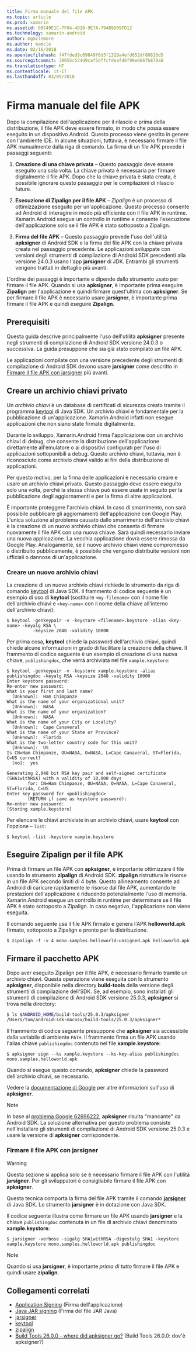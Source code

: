 ```yaml
---
title: Firma manuale del file APK
ms.topic: article
ms.prod: xamarin
ms.assetid: 08549E1C-7F04-4D20-9E7A-794B9D09FD12
ms.technology: xamarin-android
author: mgmclemore
ms.author: mamcle
ms.date: 02/16/2018
ms.openlocfilehash: f47fded9c09849f6d5f1329a4efd652df80816d5
ms.sourcegitcommit: 30055c534d9caf5dffcfdeafd6f08e666fb870a8
ms.translationtype: HT
ms.contentlocale: it-IT
ms.lasthandoff: 03/09/2018
---
```

# <a name="manually-signing-the-apk"></a>Firma manuale del file APK


Dopo la compilazione dell'applicazione per il rilascio e prima della distribuzione, il file APK deve essere firmato, in modo che possa essere eseguito in un dispositivo Android. Questo processo viene gestito in genere con l'ambiente IDE. In alcune situazioni, tuttavia, è necessario firmare il file APK manualmente dalla riga di comando. La firma di un file APK prevede i passaggi seguenti:

1.   **Creazione di una chiave privata** &ndash; Questo passaggio deve essere eseguito una sola volta. La chiave privata è necessaria per firmare digitalmente il file APK.
    Dopo che la chiave privata è stata creata, è possibile ignorare questo passaggio per le compilazioni di rilascio future.

2.   **Esecuzione di Zipalign per il file APK**  &ndash; *Zipalign* è un processo di ottimizzazione eseguito per un'applicazione. Questo processo consente ad Android di interagire in modo più efficiente con il file APK in runtime. Xamarin.Android esegue un controllo in runtime e consente l'esecuzione dell'applicazione solo se il file APK è stato sottoposto a Zipalign.

3.  **Firma del file APK** &ndash; Questo passaggio prevede l'uso dell'utilità **apksigner** di Android SDK e la firma del file APK con la chiave privata creata nel passaggio precedente. Le applicazioni sviluppate con versioni degli strumenti di compilazione di Android SDK precedenti alla versione 24.0.3 usano l'app **jarsigner** di JDK. Entrambi gli strumenti vengono trattati in dettaglio più avanti. 

L'ordine dei passaggi è importante e dipende dallo strumento usato per firmare il file APK. Quando si usa **apksigner**, è importante prima eseguire **Zipalign** per l'applicazione e quindi firmare quest'ultima con **apksigner**.  Se per firmare il file APK è necessario usare **jarsigner**, è importante prima firmare il file APK e quindi eseguire **Zipalign**. 



## <a name="prerequisites"></a>Prerequisiti

Questa guida descrive principalmente l'uso dell'utilità **apksigner** presente negli strumenti di compilazione di Android SDK versione 24.0.3 o successiva. La guida presuppone che sia già stato compilato un file APK.

Le applicazioni compilate con una versione precedente degli strumenti di compilazione di Android SDK devono usare **jarsigner** come descritto in [Firmare il file APK con jarsigner](#Sign_the_APK_with_jarsigner) più avanti.



## <a name="create-a-private-keystore"></a>Creare un archivio chiavi privato

Un *archivio chiavi* è un database di certificati di sicurezza creato tramite il programma [keytool](https://docs.oracle.com/javase/8/docs/technotes/tools/unix/keytool.html) di Java SDK. Un archivio chiavi è fondamentale per la pubblicazione di un'applicazione. Xamarin.Android infatti non esegue applicazioni che non siano state firmate digitalmente.

Durante lo sviluppo, Xamarin.Android firma l'applicazione con un archivio chiavi di debug, che consente la distribuzione dell'applicazione direttamente all'emulatore o ai dispositivi configurati per l'uso di applicazioni sottoponibili a debug.
Questo archivio chiavi, tuttavia, non è riconosciuto come archivio chiavi valido ai fini della distribuzione di applicazioni.

Per questo motivo, per la firma delle applicazioni è necessario creare e usare un archivio chiavi privato. Questo passaggio deve essere eseguito solo una volta, perché la stessa chiave può essere usata in seguito per la pubblicazione degli aggiornamenti e per la firma di altre applicazioni.

È importante proteggere l'archivio chiavi. In caso di smarrimento, non sarà possibile pubblicare gli aggiornamenti dell'applicazione con Google Play.
L'unica soluzione al problema causato dallo smarrimento dell'archivio chiavi è la creazione di un nuovo archivio chiavi che consenta di firmare nuovamente il file APK con una nuova chiave. Sarà quindi necessario inviare una nuova applicazione. La vecchia applicazione dovrà essere rimossa da Google Play. Analogamente, se il nuovo archivio chiavi viene compromesso o distribuito pubblicamente, è possibile che vengano distribuite versioni non ufficiali o dannose di un'applicazione.



### <a name="create-a-new-keystore"></a>Creare un nuovo archivio chiavi

La creazione di un nuovo archivio chiavi richiede lo strumento da riga di comando [keytool](https://docs.oracle.com/javase/8/docs/technotes/tools/unix/keytool.html) di Java SDK. Il frammento di codice seguente è un esempio di uso di **keytool** (sostituire `<my-filename>` con il nome file dell'archivio chiavi e `<key-name>` con il nome della chiave all'interno dell'archivio chiavi):

```shell
$ keytool -genkeypair -v -keystore <filename>.keystore -alias <key-name> -keyalg RSA \
          -keysize 2048 -validity 10000
```

Per prima cosa, **keytool** chiede la password dell'archivio chiavi, quindi chiede alcune informazioni in grado di facilitare la creazione della chiave. Il frammento di codice seguente è un esempio di creazione di una nuova chiave, `publishingdoc`, che verrà archiviata nel file `xample.keystore`:

```shell
$ keytool -genkeypair -v -keystore xample.keystore -alias publishingdoc -keyalg RSA -keysize 2048 -validity 10000
Enter keystore password:
Re-enter new password:
What is your first and last name?
  [Unknown]:  Ham Chimpanze
What is the name of your organizational unit?
  [Unknown]:  NASA
What is the name of your organization?
  [Unknown]:  NASA
What is the name of your City or Locality?
  [Unknown]:  Cape Canaveral
What is the name of your State or Province?
  [Unknown]:  Florida
What is the two-letter country code for this unit?
  [Unknown]:  US
Is CN=Ham Chimpanze, OU=NASA, O=NASA, L=Cape Canaveral, ST=Florida, C=US correct?
  [no]:  yes

Generating 2,048 bit RSA key pair and self-signed certificate (SHA1withRSA) with a validity of 10,000 days
        for: CN=Ham Chimpanze, OU=NASA, O=NASA, L=Cape Canaveral, ST=Florida, C=US
Enter key password for <publishingdoc>
        (RETURN if same as keystore password):
Re-enter new password:
[Storing xample.keystore]
```

Per elencare le chiavi archiviate in un archivio chiavi, usare **keytool** con l'opzione &ndash; `list`:

```shell
$ keytool -list -keystore xample.keystore
```


## <a name="zipalign-the-apk"></a>Eseguire Zipalign per il file APK

Prima di firmare un file APK con **apksigner**, è importante ottimizzare il file usando lo strumento **zipalign** di Android SDK. **zipalign** ristruttura le risorse in un file APK secondo limiti di 4 byte. Questo allineamento consente ad Android di caricare rapidamente le risorse dal file APK, aumentando le prestazioni dell'applicazione e riducendo potenzialmente l'uso di memoria. Xamarin.Android esegue un controllo in runtime per determinare se il file APK è stato sottoposto a Zipalign. In caso negativo, l'applicazione non viene eseguita.

Il comando seguente usa il file APK firmato e genera l'APK **helloworld.apk** firmato, sottoposto a Zipalign e pronto per la distribuzione.

```shell
$ zipalign -f -v 4 mono.samples.helloworld-unsigned.apk helloworld.apk
```


## <a name="sign-the-apk"></a>Firmare il pacchetto APK

Dopo aver eseguito Zipalign per il file APK, è necessario firmarlo tramite un archivio chiavi. Questa operazione viene eseguita con lo strumento **apksigner**, disponibile nella directory **build-tools** della versione degli strumenti di compilazione dell'SDK.  Se, ad esempio, sono installati gli strumenti di compilazione di Android SDK versione 25.0.3, **apksigner** si trova nella directory:

```bash
$ ls $ANDROID_HOME/build-tools/25.0.3/apksigner
/Users/tom/android-sdk-macosx/build-tools/25.0.3/apksigner*
```

Il frammento di codice seguente presuppone che **apksigner** sia accessibile dalla variabile di ambiente `PATH`. Il frammento firma un file APK usando l'alias chiave `publishingdoc` contenuto nel file **xample.keystore**:

```shell
$ apksigner sign --ks xample.keystore --ks-key-alias publishingdoc mono.samples.helloworld.apk
```

Quando si esegue questo comando, **apksigner** chiede la password dell'archivio chiavi, se necessario.

Vedere la [documentazione di Google](https://developer.android.com/studio/command-line/apksigner.html) per altre informazioni sull'uso di **apksigner**.

> [!NOTE]
> In base al [problema Google 62696222](https://issuetracker.google.com/issues/62696222), **apksigner** risulta "mancante" da Android SDK. La soluzione alternativa per questo problema consiste nell'installare gli strumenti di compilazione di Android SDK versione 25.0.3 e usare la versione di **apksigner** corrispondente.  


<a name="Sign_the_APK_with_jarsigner" />

### <a name="sign-the-apk-with-jarsigner"></a>Firmare il file APK con jarsigner

> [!WARNING]
> Questa sezione si applica solo se è necessario firmare il file APK con l'utilità **jarsigner**. Per gli sviluppatori è consigliabile firmare il file APK con **apksigner**.

Questa tecnica comporta la firma del file APK tramite il comando  **[jarsigner](https://docs.oracle.com/javase/8/docs/technotes/tools/windows/jarsigner.html)**  di Java SDK.  Lo strumento **jarsigner** è in dotazione con Java SDK. 

Il codice seguente illustra come firmare un file APK usando **jarsigner** e la chiave `publishingdoc` contenuta in un file di archivio chiavi denominato **xample.keystore**:

```shell
$ jarsigner -verbose -sigalg SHA1withRSA -digestalg SHA1 -keystore xample.keystore mono.samples.helloworld.apk publishingdoc
```

> [!NOTE]
> Quando si usa **jarsigner**, è importante _prima di tutto_ firmare il file APK e quindi usare **zipalign**.  



## <a name="related-links"></a>Collegamenti correlati

- [Application Signing](https://source.android.com/security/apksigning/) (Firma dell'applicazione)
- [Java JAR signing](https://docs.oracle.com/javase/8/docs/technotes~/jar/jar.html#Signed_JAR_File) (Firma del file JAR Java)
- [jarsigner](https://docs.oracle.com/javase/8/docs/technotes/tools/windows/jarsigner.html)
- [keytool](https://docs.oracle.com/javase/8/docs/technotes/tools/unix/keytool.html)
- [zipalign](https://developer.android.com/studio/command-line/zipalign.html)
- [Build Tools 26.0.0 - where did apksigner go?](https://issuetracker.google.com/issues/62696222) (Build Tools 26.0.0: dov'è apksigner?)
